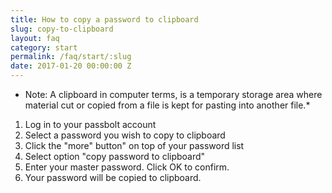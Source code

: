 ```yaml
---
title: How to copy a password to clipboard
slug: copy-to-clipboard
layout: faq
category: start
permalink: /faq/start/:slug
date: 2017-01-20 00:00:00 Z
---
```


* Note: A clipboard in computer terms, is a temporary storage area where material cut or copied from a file is kept 
for pasting into another file.*

1. Log in to your passbolt account
2. Select a password you wish to copy to clipboard
3. Click the "more" button" on top of your password list
4. Select option "copy password to clipboard"
5. Enter your master password. Click OK to confirm.
6. Your password will be copied to clipboard.

